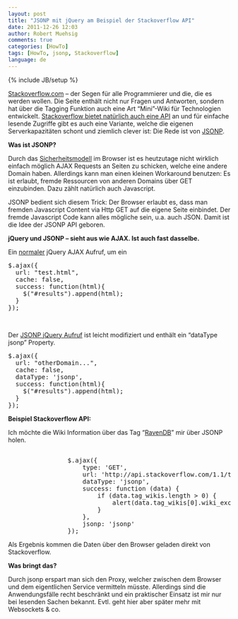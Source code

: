 ```yaml
---
layout: post
title: "JSONP mit jQuery am Beispiel der Stackoverflow API"
date: 2011-12-26 12:03
author: Robert Muehsig
comments: true
categories: [HowTo]
tags: [HowTo, jsonp, Stackoverflow]
language: de
---
```

{% include JB/setup %}
<p><a href="http://stackoverflow.com/">Stackoverflow.com</a> – der Segen für alle Programmierer und die, die es werden wollen. Die Seite enthält nicht nur Fragen und Antworten, sondern hat über die Tagging Funktion auch eine Art “Mini”-Wiki für Technologien entwickelt. <a href="http://api.stackoverflow.com">Stackoverflow bietet natürlich auch eine API</a> an und für einfache lesende Zugriffe gibt es auch eine Variante, welche die eigenen Serverkapazitäten schont und ziemlich clever ist: Die Rede ist von <a href="http://en.wikipedia.org/wiki/JSON#JSONP">JSONP</a>.</p> <p><strong>Was ist JSONP?</strong></p> <p>Durch das <a href="http://en.wikipedia.org/wiki/Same_origin_policy">Sicherheitsmodell</a> im Browser ist es heutzutage nicht wirklich einfach möglich AJAX Requests an Seiten zu schicken, welche eine andere Domain haben. Allerdings kann man einen kleinen Workaround benutzen: Es ist erlaubt, fremde Ressourcen von anderen Domains über GET einzubinden. Dazu zählt natürlich auch Javascript.</p> <p>JSONP bedient sich diesem Trick: Der Browser erlaubt es, dass man fremden Javascript Content via Http GET auf die eigene Seite einbindet. Der fremde Javascript Code kann alles mögliche sein, u.a. auch JSON. Damit ist die Idee der JSONP API geboren.</p> <p><strong>jQuery und JSONP – sieht aus wie AJAX. Ist auch fast dasselbe.</strong></p> <p>Ein <u>normaler</u> jQuery AJAX Aufruf, um ein</p> <div style="padding-bottom: 0px; margin: 0px; padding-left: 0px; padding-right: 0px; display: inline; float: none; padding-top: 0px" id="scid:812469c5-0cb0-4c63-8c15-c81123a09de7:20b50d4e-902e-4144-86fd-380badbc13f2" class="wlWriterEditableSmartContent"><pre name="code" class="c">$.ajax({
  url: "test.html",
  cache: false,
  success: function(html){
    $("#results").append(html);
  }
});</pre></div>
<p>&nbsp;</p>
<p>Der <u>JSONP jQuery Aufruf</u> ist leicht modifiziert und enthält ein “dataType jsonp” Property.</p>
<div style="padding-bottom: 0px; margin: 0px; padding-left: 0px; padding-right: 0px; display: inline; float: none; padding-top: 0px" id="scid:812469c5-0cb0-4c63-8c15-c81123a09de7:56b3ddf7-fdfc-410d-a355-a2ae0e0fad6a" class="wlWriterEditableSmartContent"><pre name="code" class="c#">
$.ajax({
  url: "otherDomain...",
  cache: false,
  dataType: 'jsonp',
  success: function(html){
    $("#results").append(html);
  }
});</pre></div>
<p><strong>Beispiel Stackoverflow API:</strong></p>
<p>Ich möchte die Wiki Information über das Tag “<a href="http://stackoverflow.com/tags/ravendb/info">RavenDB</a>” mir über JSONP holen.</p>
<div style="padding-bottom: 0px; margin: 0px; padding-left: 0px; padding-right: 0px; display: inline; float: none; padding-top: 0px" id="scid:812469c5-0cb0-4c63-8c15-c81123a09de7:c7a6d6af-5eb9-4b6e-9c92-5405fb7103a8" class="wlWriterEditableSmartContent"><pre name="code" class="c#">            
                $.ajax({
                    type: 'GET',
                    url: 'http://api.stackoverflow.com/1.1/tags/ravendb/wikis',
                    dataType: 'jsonp',
                    success: function (data) {
                        if (data.tag_wikis.length &gt; 0) {
                            alert(data.tag_wikis[0].wiki_excerpt);
                     	}  
                    },
                    jsonp: 'jsonp'
                });</pre></div>


<p>Als Ergebnis kommen die Daten über den Browser geladen direkt von Stackoverflow.</p>
<p><strong>Was bringt das?</strong></p>
<p>Durch jsonp erspart man sich den Proxy, welcher zwischen dem Browser und dem eigentlichen Service vermitteln müsste. Allerdings sind die Anwendungsfälle recht beschränkt und ein praktischer Einsatz ist mir nur bei lesenden Sachen bekannt. Evtl. geht hier aber später mehr mit Websockets &amp; co. </p>
